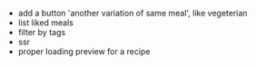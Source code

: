 - add a button 'another variation of same meal', like vegeterian
- list liked meals
- filter by tags
- ssr
- proper loading preview for a recipe

